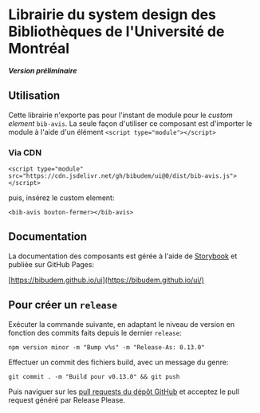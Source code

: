 # Librairie du system design des Bibliothèques de l'Université de Montréal

**_Version préliminaire_**

## Utilisation

Cette librairie n'exporte pas pour l'instant de module pour le _custom element_ `bib-avis`. La seule façon d'utiliser ce composant est d'importer le module à l'aide d'un élément `<script type="module"></script>`

### Via CDN

```
<script type="module" src="https://cdn.jsdelivr.net/gh/bibudem/ui@0/dist/bib-avis.js"></script>
```

puis, insérez le custom element:

```
<bib-avis bouton-fermer></bib-avis>
```

## Documentation

La documentation des composants est gérée à l'aide de [Storybook](https://storybook.js.org/) et publiée sur GitHub Pages:

[https://bibudem.github.io/ui](https://bibudem.github.io/ui/)

## Pour créer un `release`

Exécuter la commande suivante, en adaptant le niveau de version en fonction des commits faits depuis le dernier `release`:

```
npm version minor -m "Bump v%s" -m "Release-As: 0.13.0"
```

Effectuer un commit des fichiers build, avec un message du genre:

```
git commit . -m "Build pour v0.13.0" && git push
```

Puis naviguer sur les [pull requests du dépôt GitHub](https://github.com/bibudem/ui/pulls) et acceptez le pull request généré par Release Please.
